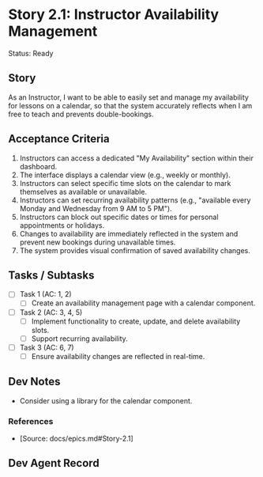 # Story 2.1: Instructor Availability Management

Status: Ready

## Story

As an Instructor,
I want to be able to easily set and manage my availability for lessons on a calendar,
so that the system accurately reflects when I am free to teach and prevents double-bookings.

## Acceptance Criteria

1. Instructors can access a dedicated "My Availability" section within their dashboard.
2. The interface displays a calendar view (e.g., weekly or monthly).
3. Instructors can select specific time slots on the calendar to mark themselves as available or unavailable.
4. Instructors can set recurring availability patterns (e.g., "available every Monday and Wednesday from 9 AM to 5 PM").
5. Instructors can block out specific dates or times for personal appointments or holidays.
6. Changes to availability are immediately reflected in the system and prevent new bookings during unavailable times.
7. The system provides visual confirmation of saved availability changes.

## Tasks / Subtasks

- [ ] Task 1 (AC: 1, 2)
  - [ ] Create an availability management page with a calendar component.
- [ ] Task 2 (AC: 3, 4, 5)
  - [ ] Implement functionality to create, update, and delete availability slots.
  - [ ] Support recurring availability.
- [ ] Task 3 (AC: 6, 7)
  - [ ] Ensure availability changes are reflected in real-time.

## Dev Notes

- Consider using a library for the calendar component.

### References

- [Source: docs/epics.md#Story-2.1]

## Dev Agent Record

